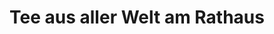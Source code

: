 ---
title: "Tee aus aller Welt am Rathaus"
url: /plauen/tee-aus-aller-welt-am-rathaus/
shop: Tee
---